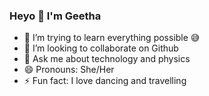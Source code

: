 ### Heyo 👋 I'm Geetha

<!--
**geethasreekoncha/geethasreekoncha** is a ✨ _special_ ✨ repository because its `README.md` (this file) appears on your GitHub profile.

Here are some ideas to get you started:-->


- 🌱 I’m trying to learn everything possible :sweat_smile:
- 👯 I’m looking to collaborate on Github
- 💬 Ask me about technology and physics
- 😄 Pronouns: She/Her
- ⚡ Fun fact: I love dancing and travelling

<!--- 🔭 I’m currently working on ...-->
<!--- 🤔 I’m looking for help with ...-->
<!--- 📫 How to reach me: ...-->
